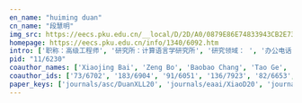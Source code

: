 ```yaml
---
en_name: "huiming duan"
cn_name: "段慧明"
img_src: https://eecs.pku.edu.cn/__local/D/2D/A0/0879E86E74833943CB2E732967E_9A3C38CC_BD6.vsb?e=.jpg
homepage: https://eecs.pku.edu.cn/info/1340/6092.htm
intro: ['职称：高级工程师', '研究所：计算语言学研究所', '研究领域： ', '办公电话：86-10-62765835-100', '电子邮件：duanhm@pku.edu.cn', '个人主页： ']
pid: "11/6230"
coauthor_names: ['Xiaojing Bai', 'Zeng Bo', 'Baobao Chang', 'Tao Ge', 'Shuang Han', 'Leiyuhang He', 'Liying Jin', 'Guang Rong Lei', 'Jiang Li', 'Wenjie Li', 'Yonghong Li', 'Yongzhi Liu', 'Jie Long', 'Lingling Pei', 'Dong Qiu', 'Kailiang Shao', 'Zhifang Sui', 'Bing Swen', 'Ye Tian', 'Di Wang', 'Houfeng Wang', 'Meng Wang', 'Zhimin Wang', 'Xinping Xiao', 'Jinwei Yang', 'Shiwen Yu', 'Bo Zeng', 'Xuefeng Zhu']
coauthor_ids: ['73/6702', '183/6904', '91/6051', '136/7923', '82/6653', '237/6424', '183/7082', '225/4414', '41/3068', '33/3999', '50/4239', '39/1917', '71/4491', '165/8855', '79/3415', '225/4422', '22/5834', 's/BingSwen', '32/5495', '18/5410', '38/1358', '93/6765', '47/6292', '73/10423', '70/9713', '11/652', '74/2630', '70/6628']
paper_keys: ['journals/asc/DuanXLL20', 'journals/eaai/XiaoD20', 'journals/complexity/DuanX19', 'journals/jifs/DuanLWH19', 'journals/jifs/LiLDQ19', 'journals/complexity/DuanLS18', 'journals/jifs/DuanXYZ18', 'journals/complexity/DuanXP17', 'journals/ijclclp/YuZD05', 'journals/jclc/WangZD05']
---
```

